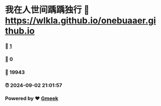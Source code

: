 # 我在人世间踽踽独行 :link: https://wlkla.github.io/onebuaaer.github.io 
### :page_facing_up: [1](https://wlkla.github.io/onebuaaer.github.io/tag.html) 
### :speech_balloon: 0 
### :hibiscus: 19943 
### :alarm_clock: 2024-09-02 21:01:57 
### Powered by :heart: [Gmeek](https://github.com/Meekdai/Gmeek)
